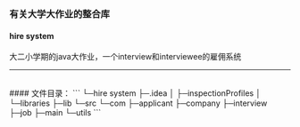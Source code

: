 ### 有关大学大作业的整合库<br/>
#### hire system <br/>
大二小学期的java大作业，一个interview和interviewee的雇佣系统<br/>

---
<br/>
#### 文件目录：
```
└─hire system
    ├─.idea
    │  ├─inspectionProfiles
    │  └─libraries
    ├─lib
    └─src
        └─com
            ├─applicant
            ├─company
            ├─interview
            ├─job
            ├─main
            └─utils
```

